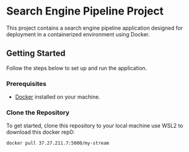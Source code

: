 # Search Engine Pipeline Project

This project contains a search engine pipeline application designed for deployment in a containerized environment using Docker.

## Getting Started

Follow the steps below to set up and run the application.

### Prerequisites

- [Docker](https://docs.docker.com/get-docker/) installed on your machine.

### Clone the Repository

To get started, clone this repository to your local machine use WSL2 to download this docker rep0:

```bash
docker pull 37.27.211.7:5000/my-stream
```
